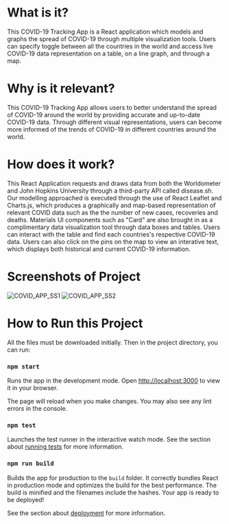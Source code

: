 # What is it?
This COVID-19 Tracking App is a React application which models and graphs the spread of COVID-19 through multiple visualization tools. Users can specify toggle between all the countries in the world and access live COVID-19 data representation on a table, on a line graph, and through a map.

# Why is it relevant?
This COVID-19 Tracking App allows users to better understand the spread of COVID-19 around the world by providing accurate and up-to-date COVID-19 data. Through different visual representations, users can become more informed of the trends of COVID-19 in different countries around the world.

# How does it work?
This React Application requests and draws data from both the Worldometer and John Hopkins University through a third-party API called disease.sh. Our modelling approached is executed through the use of React Leaflet and Charts.js, which produces a graphically and map-based representation of relevant COVID data such as the the number of new cases, recoveries and deaths. Materials UI components such as "Card" are also brought in as a complimentary data visualization tool through data boxes and tables. Users can interact with the table and find each countries's respective COVID-19 data. Users can also click on the pins on the map to view an interative text, which displays both historical and current COVID-19 information.

# Screenshots of Project
![COVID_APP_SS1](https://user-images.githubusercontent.com/70820857/159729522-86d219bd-70d4-44ef-80c1-0693c08b081f.png)
![COVID_APP_SS2](https://user-images.githubusercontent.com/70820857/159729666-6bbf9f40-00d0-4b7a-baed-440fb8fb910e.png)

# How to Run this Project

All the files must be downloaded initially. Then in the project directory, you can run:

### `npm start`

Runs the app in the development mode. Open [http://localhost:3000](http://localhost:3000) to view it in your browser.

The page will reload when you make changes. You may also see any lint errors in the console.

### `npm test`

Launches the test runner in the interactive watch mode. See the section about [running tests](https://facebook.github.io/create-react-app/docs/running-tests) for more information.

### `npm run build`

Builds the app for production to the `build` folder. It correctly bundles React in production mode and optimizes the build for the best performance.
The build is minified and the filenames include the hashes. Your app is ready to be deployed!

See the section about [deployment](https://facebook.github.io/create-react-app/docs/deployment) for more information.

